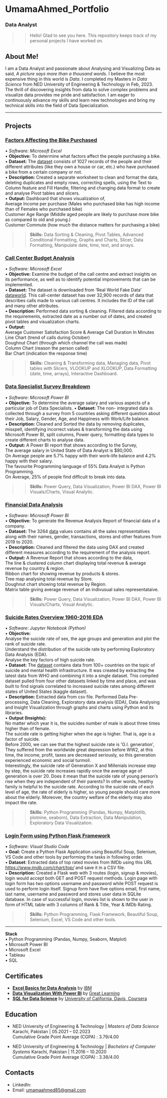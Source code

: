 # UmamaAhmed_Portfolio
### Data Analyst  

>> Hello! Glad to see you here. This repository keeps track of my personal projects I have worked on. 

## About Me!
I am a Data Analyst and passionate about Analysing and Visualizing Data as said, _A picture says more than a thousand words_. I believe the most expensive thing in this world is *Data*. I completed my Masters in _Data Science_ from NED University of Engineering & Technology in Feb, 2023. The thrill of discovering insights from data to solve complex problems and visualize data provides me pride and satisfaction. I am eager to continuously advance my skills and learn new technologies and bring my technical skills into the field of Data Specialization.

***

## Projects

### [Factors Affecting the Bike Purchased]()
•	_Software: Microsoft Excel_  
•	**Objective:** To determine what factors affect the people purchasing a bike.  
•	**Dataset:** The [dataset]() consists of 1027 records of the people and their different attributes (like they own a house or car, etc.) who have purchased a bike from a certain company or not.  
•	**Description:** Created a separate worksheet to clean and format the data, deleting duplicates and empty rows, correcting spells, using the Text to Column feature and Fill Handle, filtering and changing data format to create and analyse Pivot tables and slicers.  
•	**Output:** Dashboard that shows visualization of,  
	Average Income per purchase (Males who purchased bike has high income than of Females who purchased bike)  
	Customer Age Range (Middle aged people are likely to purchase more bike as compared to old and young.)  
	Customer Commute (how much the distance matters for purchasing a bike)  
>> **Skills:** Data Sorting & Cleaning, Pivot Tables, Advanced Conditional Formatting, Graphs and Charts, Slicer, Data Formatting, Manipulate date, time, text, and arrays.  

  
### [Call Center Budget Analysis]()
•	_Software: Microsoft Excel_  
•	**Objective:** Examine the budget of the call centre and extract insights on its performance, as well as to identify potential improvements that can be implemented.  
•	**Dataset:** The dataset is downloaded from ‘Real World Fake Data’ [dataworld](https://data.world/login?next=%2Fmarkbradbourne%2Frwfd-real-world-fake-data%2Fworkspace%2Ffile%3Ffilename%3DCall%2BCenter.csv). This call-center dataset has over 32,900 records of data that describes calls made to various call centres. It includes the ID of the call and many other attributes.  
•	**Description:** Performed data sorting & cleaning. Filtered data according to the requirements, extracted date as a number out of dates, and created pivot tables and visualization charts.  
•	**Output:**  
	Average Customer Satisfaction Score & Average Call Duration In Minutes  
	Line Chart (trend of calls during October)  
	Doughnut Chart (through which channel the call was made)  
	Column Chart (reason the person called)  
	Bar Chart (indication the response time)  
>> **Skills:** Cleaning & Transforming data, Managing data, Pivot tables with Slicers, VLOOKUP and XLOOKUP, Data Formatting (date, time, arrays), Interactive Dashboard.

  


### [Data Specialist Survey Breakdown]()
•	_Software: Microsoft Power BI_  
•	**Objective:** To determine the average salary and various aspects of a particular job of Data Specialists.
•	**Dataset:** The non- integrated data is collected through a survey from 5 countries asking different question about their Job, Salary, Gender, Age, and Happiness with Work/Life balance.  
•	**Description:** Cleaned and Sorted the data by removing duplicates, misspell, identifying incorrect values & transforming the data using Microsoft Power BI, split columns, Power query, formatting data types to create different charts to analyse data.  
•	**Output:** A Power BI report that shows according to the Survey,  
	The average salary in United State of Data Analyst is $80,000.  
	On Average people are 5.7% happy with their work-life balance and 4.2% happy with their salary.  
	The favourite Programming language of 55% Data Analyst is Python Programming.  
	On Average, 25% of people find difficult to break into data.  
>>	**Skills:** Power Query, Data Visualization, Power BI DAX, Power BI Visuals/Charts, Visual Analytic.  

  

### [Financial Data Analysis]()
•	_Software: Microsoft Power BI_  
•	**Objective:** To generate the Revenue Analysis Report of financial data of a company.  
•	**Dataset:** The 3264 [data]() values contains all the sales representatives along with their names, gender, transactions, stores and other features from 2019 to 2020.  
•	**Description:** Cleaned and filtered the data using DAX and created different measures according to the requirement of the analysis report.  
•	**Output:** A Revenue Report that shows according to the data,  
	The line & clustered column chart displaying total revenue & average revenue by country & region.  
	Ribbon chart for showing revenue by products & stores.  
	Tree map analysing total revenue by Store.   
	Doughnut chart showing total revenue by Region.  
	Matrix table giving average revenue of an indivusual sales representataive.     
>>	**Skills:** Power Query, Data Visualization, Power BI DAX, Power BI Visuals/Charts, Visual Analytic.


### [Suicide Rates Overview 1960-2016 EDA]()
•	_Software: Jupyter Notebook (Python)_  
•	**Objective:**   
	Analyse the suicide rate of sex, the age groups and generation and plot the rank of suicide rate.  
	Understand the distribution of the suicide rate by performing Exploratory Data Analysis (EDA).  
	Analyse the key factors of high suicide rate.  
•	**Dataset:** The [dataset]() contains data from 100+ countries on the topic of suicide and mental health infrastructure. It was created by extracting the latest data from WHO and combining it into a single dataset.  This compiled dataset pulled from four other datasets linked by time and place, and was built to find signals correlated to increased suicide rates among different states of United States (kaggle dataset).  
•	**Description:** Extracted data from csv file. Performed Data Pre-processing, Data Cleaning, Exploratory data analysis (EDA), Data Analysing and Insight Visualization through graphs and charts using Python and its libraries.  
•	**Output (Insights):**  
	No matter which year it is, the suicides number of male is about three times higher than of female.   
	The suicide rate is getting higher when the age is higher. That is, age is a factor of suicide.  
	Before 2000, we can see that the highest suicide rate is 'G.I. generation', They suffered from the worldwide great depression before WW2, at this time, the income, profit, taxes are decreased seriously, so this generation experienced economic and social turmoil.  
	Interestingly, the suicide rate of Generation X and Millenials increase step by step, the suicide rate increases rapidly once the average age of generation is over 20. Does it mean that the suicide rate of young person’s rise when they are independent of their parents? In other words, healthy family is helpful to the suicide rate. 
	According to the suicide rate of each level of age, the rate of elderly is higher, so young people should care more about the elderly. Moreover, the country welfare of the elderly may also impact the rate.  
>>	**Skills:** Python Programming (Pandas, Numpy, Matplotlib, plotnine, seaborn), Data Extraction, Data Manipulation, Exploratory Data Visualization.  


### [Login Form using Python Flask Framework]()
•	_Software: Visual Studio Code_  
•	**Goal:** Create a Python Flask Application using Beautiful Soup, Selenium, VS Code and other tools by performing the tasks in following order.  
•	**Dataset**: Extracted data of top rated movies from IMDb using this URL _https://www.imdb.com/chart/top/_ and save it in a CSV file.  
•	**Description:** Created a Flask web with 3 routes (login, signup & movies), login would accept both GET and POST request methods. Login page with login form has two options username and password while POST request is used to perform login itself.  Signup form have five options email, first name, last name, username and password and stores user data in SQLite database. In case of successful login, movies list is shown to the user in form of HTML table with 3 columns of Rank & Title, Year & IMDb Rating.  
>>	**Skills:** Python Programming, Flask Framework, Beautiful Soup, Selenium, Excel, VS Code and other tools.


*** 

**Stack**  
•	Python Programming (Pandas, Numpy, Seaborn, Matplot)  
•	Microsoft Power BI  
•	Microsoft Excel  
•	Tableau  
•	SQL  

  
## Certificates 
- [**Excel Basics for Data Analysis**]( https://www.coursera.org/account/accomplishments/certificate/8TL9XUFF7SPZ) by [IBM]( https://www.coursera.org/ibm)
- [**Data Visualization With Power BI**]( https://www.linkedin.com/sharing/share-offsite/?url=https%3A%2F%2Folympus1.mygreatlearning.com%2Fcourse_certificate%2FROGSQPRW) by [Great Learning]( https://www.mygreatlearning.com/)
- [**SQL for Data Science**]() by [University of California, Davis, Coursera]()


## Education
- NED University of Engineering & Technology | _Masters of Data Science_ 	Karachi, Pakistan | 05.2021 – 02.2023  
  Cumulative Grade Point Average (CGPA) : 3.79/4.00

- NED University of Engineering & Technology | _Bachelors of Computer Systems_ 	Karachi, Pakistan | 11.2016 – 10.2020  
  Cumulative Grade Point Average (CGPA) : 3.38/4.00

## Contacts
- LinkedIn: 
- Email: umamaahmed85@gmail.com  


